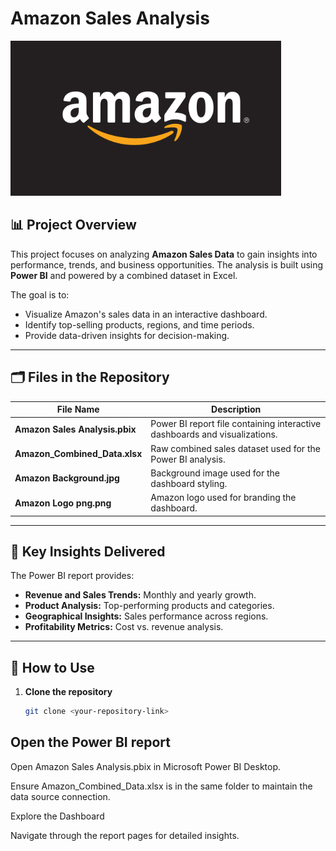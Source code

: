 # Amazon Sales Analysis  

![Amazon Logo](Amazon%20Logo%20png.png)  

## 📊 Project Overview  
This project focuses on analyzing **Amazon Sales Data** to gain insights into performance, trends, and business opportunities. The analysis is built using **Power BI** and powered by a combined dataset in Excel.  

The goal is to:  
- Visualize Amazon's sales data in an interactive dashboard.  
- Identify top-selling products, regions, and time periods.  
- Provide data-driven insights for decision-making.  

---

## 🗂 Files in the Repository  

| File Name                    | Description |
|------------------------------|-------------|
| **Amazon Sales Analysis.pbix** | Power BI report file containing interactive dashboards and visualizations. |
| **Amazon_Combined_Data.xlsx** | Raw combined sales dataset used for the Power BI analysis. |
| **Amazon Background.jpg** | Background image used for the dashboard styling. |
| **Amazon Logo png.png** | Amazon logo used for branding the dashboard. |

---

## 📌 Key Insights Delivered  
The Power BI report provides:  
- **Revenue and Sales Trends:** Monthly and yearly growth.  
- **Product Analysis:** Top-performing products and categories.  
- **Geographical Insights:** Sales performance across regions.  
- **Profitability Metrics:** Cost vs. revenue analysis.  

---

## 🚀 How to Use  
1. **Clone the repository**  
   ```bash
   git clone <your-repository-link>

## Open the Power BI report

Open Amazon Sales Analysis.pbix in Microsoft Power BI Desktop.

Ensure Amazon_Combined_Data.xlsx is in the same folder to maintain the data source connection.

Explore the Dashboard

Navigate through the report pages for detailed insights.
